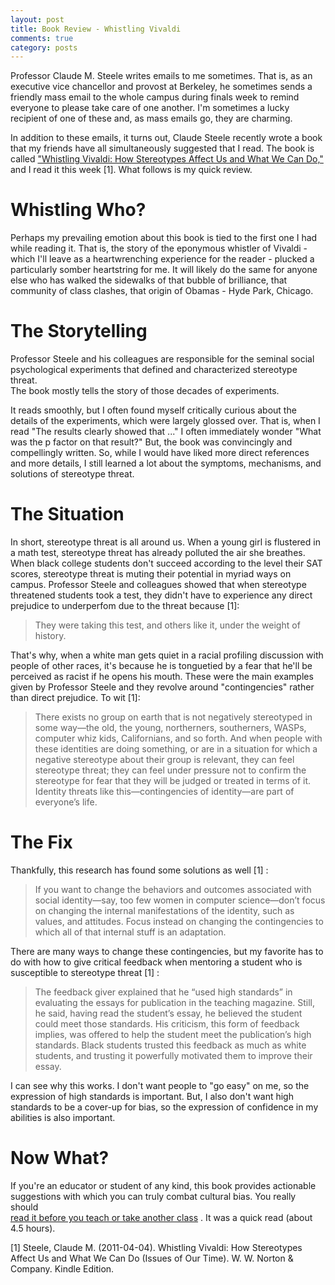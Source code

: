 ```yaml
---
layout: post
title: Book Review - Whistling Vivaldi
comments: true
category: posts
---
```


Professor Claude M. Steele writes emails to me sometimes. That is, as an 
executive vice chancellor and provost at Berkeley, he sometimes sends a 
friendly mass email to the whole campus during finals week to remind everyone 
to please take care of one another.  I'm sometimes a lucky recipient of one of 
these and, as mass emails go, they are charming. 

In addition to these emails, it turns out, Claude Steele recently wrote a book 
that my friends have all simultaneously suggested that I read.  The book is 
called ["Whistling Vivaldi: How Stereotypes Affect Us and What We Can 
Do,"](http://www.amazon.com/Whistling-Vivaldi-Stereotypes-Affect-Issues/dp/0393339726 
"Whistling Vivaldi")  and I read it this week [1]. What follows is my quick 
review.

# Whistling Who?

Perhaps my prevailing emotion about this book is tied to the first one I had 
while reading it. That is, the story of the eponymous whistler of Vivaldi - which I'll leave 
as a heartwrenching experience for the reader - plucked a particularly somber heartstring for 
me. It will likely do the same for anyone else who has walked the sidewalks of that 
bubble of brilliance, that community of class clashes, that origin of Obamas - 
Hyde Park, Chicago.  

# The Storytelling

Professor Steele and his colleagues are responsible for the seminal social 
psychological experiments that defined and characterized stereotype threat.  
The book mostly tells the story of those decades of experiments. 

It reads smoothly, but I often found myself critically curious about the 
details of the experiments, which were largely glossed over. That is, when I 
read "The results clearly showed that ..." I often immediately wonder "What was 
the p factor on that result?" But, the book was convincingly and compellingly 
written. So, while I would have liked more direct references and more details, 
I still learned a lot about the symptoms, mechanisms, and solutions of 
stereotype threat. 

# The Situation

In short, stereotype threat is all around us. When a young girl is flustered in 
a math test, stereotype threat has already polluted the air she breathes. When 
black college students don't succeed according to the level their SAT scores, 
stereotype threat is muting their potential in myriad ways on campus. Professor 
Steele and colleagues showed that when stereotype threatened students took a 
test, they didn't have to experience any direct prejudice to underperfom due to 
the threat because [1]:

> They were taking this test, and others like it, under the weight of history.

That's why, when a white man gets quiet in a racial profiling discussion with people of other 
races, it's because he is tonguetied by a fear that he'll be perceived as racist 
if he opens his mouth.  These were the main examples given by Professor Steele 
and they revolve around "contingencies" rather than direct prejudice. To wit 
[1]:

> There exists no group on earth that is not negatively stereotyped in some 
> way—the old, the young, northerners, southerners, WASPs, computer whiz kids, 
> Californians, and so forth. And when people with these identities are doing 
> something, or are in a situation for which a negative stereotype about their 
> group is relevant, they can feel stereotype threat; they can feel under 
> pressure not to confirm the stereotype for fear that they will be judged or 
> treated in terms of it. Identity threats like this—contingencies of 
> identity—are part of everyone’s life.

# The Fix

Thankfully, this research has found some solutions as well [1] :

> If you want to change the behaviors and outcomes associated with social 
> identity—say, too few women in computer science—don’t focus on changing the 
> internal manifestations of the identity, such as values, and attitudes. Focus 
> instead on changing the contingencies to which all of that internal stuff is an 
> adaptation.

There are many ways to change these contingencies, but my favorite has to do 
with how to give critical feedback when mentoring a student who is susceptible to 
stereotype threat [1] :

> The feedback giver explained that he “used high standards” in evaluating the 
> essays for publication in the teaching magazine. Still, he said, having read 
> the student’s essay, he believed the student could meet those standards. His 
> criticism, this form of feedback implies, was offered to help the student 
> meet the publication’s high standards. Black students trusted this feedback 
> as much as white students, and trusting it powerfully motivated them to 
> improve their essay.

I can see why this works. I don't want people to "go easy" on me, so the 
expression of high standards is important. But, I also don't want high 
standards to be a cover-up for bias, so the expression of confidence in my 
abilities is also important.

# Now What?

If you're an educator or student of any kind, this book provides actionable 
suggestions with which you can truly combat cultural bias. You really should  
[read it before you teach or take another 
class](http://www.amazon.com/Whistling-Vivaldi-Stereotypes-Affect-Issues/dp/0393339726 
"Whistling Vivaldi") . It was a quick read (about 4.5 hours). 


[1] Steele, Claude M. (2011-04-04). Whistling Vivaldi: How Stereotypes Affect Us 
and What We Can Do (Issues of Our Time). W. W.  Norton & Company. Kindle Edition. 
